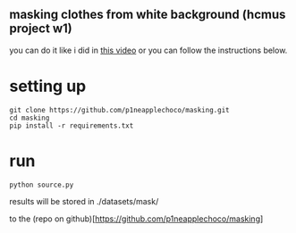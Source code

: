 ## masking clothes from white background (hcmus project w1)

you can do it like i did in [this video](https://youtu.be/3ifr5WcE-v4) or you can follow the instructions below.

# setting up

```
git clone https://github.com/p1neapplechoco/masking.git
cd masking
pip install -r requirements.txt
```

# run

```
python source.py
```

results will be stored in ./datasets/mask/

to the (repo on github)[https://github.com/p1neapplechoco/masking]
